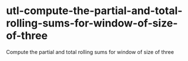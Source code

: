 # utl-compute-the-partial-and-total-rolling-sums-for-window-of-size-of-three
Compute the partial and total rolling sums for window of size of three
